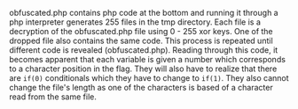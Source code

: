 
obfuscated.php contains php code at the bottom and running it through a php interpreter generates 255 files in the tmp directory. Each file is a decryption of the obfuscated.php file using 0 - 255 xor keys. One of the dropped file also contains the same code. This process is repeated until different code is revealed (obfuscated.php). Reading through this code, it becomes apparent that each variable is given a number which corresponds to a character position in the flag. They will also have to realize that there are `if(0)` conditionals which they have to change to `if(1)`. They also cannot change the file's length as one of the characters is based of a character read from the same file.
